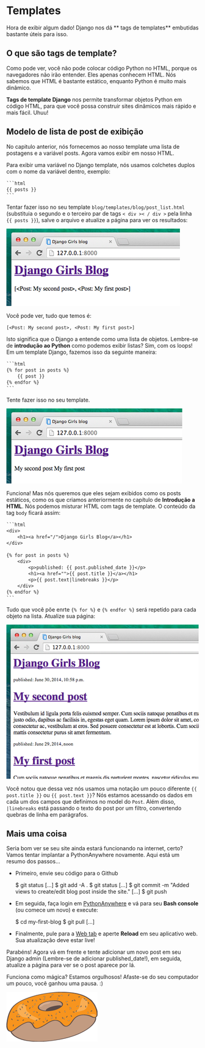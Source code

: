 # Templates

Hora de exibir algum dado! Django nos dá ** tags de templates** embutidas bastante úteis para isso.

## O que são tags de template?

Como pode ver, você não pode colocar código Python no HTML, porque os navegadores não irão entender. Eles apenas conhecem HTML. Nós sabemos que HTML é bastante estático, enquanto Python é muito mais dinâmico.

**Tags de template Django** nos permite transformar objetos Python em código HTML, para que você possa construir sites dinâmicos mais rápido e mais fácil. Uhuu!

## Modelo de lista de post de exibição

No capitulo anterior, nós fornecemos ao nosso template uma lista de postagens e a variável <o>posts</o>. Agora vamos exibir em nosso HTML.

Para exibir uma variável no Django template, nós usamos colchetes duplos com o nome da variável dentro, exemplo:

    ```html
    {{ posts }}
    ```

Tentar fazer isso no seu template `blog/templates/blog/post_list.html` (substituia o segundo e o terceiro par de tags `< div >< / div >` pela linha `{{ posts }}`), salve o arquivo e atualize a página para ver os resultados:

![Figura 13.1][1]

 [1]: images/step1.png

Você pode ver, tudo que temos é:

    [<Post: My second post>, <Post: My first post>]
    

Isto significa que o Django a entende como uma lista de objetos. Lembre-se de **introdução ao Python** como podemos exibir listas? Sim, com os loops! Em um template Django, fazemos isso da seguinte maneira:

    ```html
    {% for post in posts %}
        {{ post }}
    {% endfor %}
    ```

Tente fazer isso no seu template.

![Figura 13.2][2]

 [2]: images/step2.png

Funciona! Mas nós queremos que eles sejam exibidos como os posts estáticos, como os que criamos anteriormente no capítulo de **Introdução a HTML**. Nós podemos misturar HTML com tags de template. O conteúdo da tag `body` ficará assim:

    ```html
    <div>
        <h1><a href="/">Django Girls Blog</a></h1>
    </div>
    
    {% for post in posts %}
        <div>
            <p>published: {{ post.published_date }}</p>
            <h1><a href="">{{ post.title }}</a></h1>
            <p>{{ post.text|linebreaks }}</p>
        </div>
    {% endfor %}
    ```

Tudo que você põe enrte `{% for %}` e `{% endfor %}` será repetido para cada objeto na lista. Atualize sua página:

![Figura 13.3][3]

 [3]: images/step3.png

Você notou que dessa vez nós usamos uma notação um pouco diferente `{{ post.title }}` ou `{{ post.text }}`? Nós estamos acessando os dados em cada um dos campos que definimos no model do `Post`. Além disso, `|linebreaks` está passando o texto do post por um filtro, convertendo quebras de linha em parágrafos.

## Mais uma coisa

Seria bom ver se seu site ainda estará funcionando na internet, certo? Vamos tentar implantar a PythonAnywhere novamente. Aqui está um resumo dos passos...

*   Primeiro, envie seu código para o Github
    
    $ git status [...] $ git add -A . $ git status [...] $ git commit -m "Added views to create/edit blog post inside the site." [...] $ git push

*   Em seguida, faça login em [PythonAnywhere][4] e vá para seu **Bash console** (ou comece um novo) e execute:
    
    $ cd my-first-blog $ git pull [...]

*   Finalmente, pule para a [Web tab][5] e aperte **Reload** em seu aplicativo web. Sua atualização deve estar live!

 [4]: https://www.pythonanywhere.com/consoles/
 [5]: https://www.pythonanywhere.com/web_app_setup/

Parabéns! Agora vá em frente e tente adicionar um novo post em seu Django admin (Lembre-se de adicionar published_date!), em seguida, atualize a página para ver se o post aparece por lá.

Funciona como mágica? Estamos orgulhosos! Afaste-se do seu computador um pouco, você ganhou uma pausa. :)

![Figura 13.4][6]

 [6]: images/donut.png
